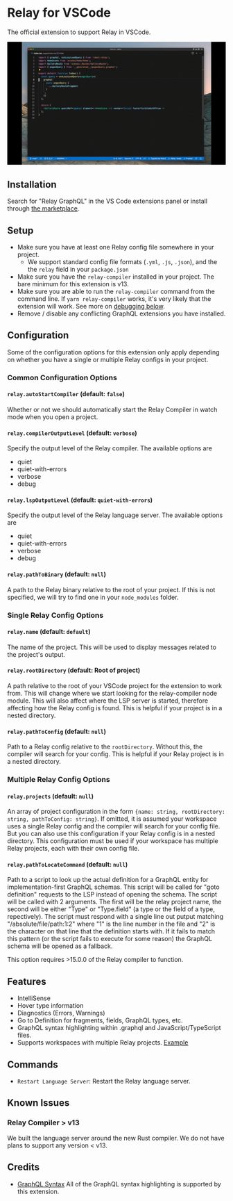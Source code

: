 # Relay for VSCode

The official extension to support Relay in VSCode.

<p align="center">
  <img src="https://github.com/facebook/relay/raw/main/vscode-extension/readme/demo.gif"/>
</p>

## Installation

Search for "Relay GraphQL" in the VS Code extensions panel or install through [the marketplace](https://marketplace.visualstudio.com/items?itemName=meta.relay).

## Setup

- Make sure you have at least one Relay config file somewhere in your project.
  - We support standard config file formats (`.yml`, `.js`, `.json`), and the the `relay` field in your `package.json`
- Make sure you have the `relay-compiler` installed in your project. The bare minimum for this extension is v13.
- Make sure you are able to run the `relay-compiler` command from the command line. If `yarn relay-compiler` works, it's very likely that the extension will work. See more on [debugging below](#debugging).
- Remove / disable any conflicting GraphQL extensions you have installed.

## Configuration

Some of the configuration options for this extension only apply depending on whether you have a single or multiple Relay configs in your project.

### Common Configuration Options

#### `relay.autoStartCompiler` (default: `false`)

Whether or not we should automatically start the Relay Compiler in watch mode when you open a project.

#### `relay.compilerOutputLevel` (default: `verbose`)

Specify the output level of the Relay compiler. The available options are

- quiet
- quiet-with-errors
- verbose
- debug

#### `relay.lspOutputLevel` (default: `quiet-with-errors`)

Specify the output level of the Relay language server. The available options are

- quiet
- quiet-with-errors
- verbose
- debug

#### `relay.pathToBinary` (default: `null`)

A path to the Relay binary relative to the root of your project. If this is not specified, we will try to find one in your `node_modules` folder.

### Single Relay Config Options

#### `relay.name` (default: `default`)

The name of the project. This will be used to display messages related to the project's output.

#### `relay.rootDirectory` (default: Root of project)

A path relative to the root of your VSCode project for the extension to work from. This will change where we start looking for the relay-compiler node module. This will also affect where the LSP server is started, therefore affecting how the Relay config is found. This is helpful if your project is in a nested directory.

#### `relay.pathToConfig` (default: `null`)

Path to a Relay config relative to the `rootDirectory`. Without this, the compiler will search for your config. This is helpful if your Relay project is in a nested directory.

### Multiple Relay Config Options

#### `relay.projects` (default: `null`)

An array of project configuration in the form `{name: string, rootDirectory: string, pathToConfig: string}`. If omitted, it is assumed your workspace uses a single Relay config and the compiler will search for your config file. But you can also use this configuration if your Relay config is in a nested directory. This configuration must be used if your workspace has multiple Relay projects, each with their own config file.

#### `relay.pathToLocateCommand` (default: `null`)

Path to a script to look up the actual definition for a GraphQL entity for implementation-first GraphQL schemas. This script will be called for "goto definition" requests to the LSP instead of opening the schema.
The script will be called with 2 arguments. The first will be the relay project name, the second will be either "Type" or "Type.field" (a type or the field of a type, repectively).
The script must respond with a single line out putput matching "/absolute/file/path:1:2" where "1" is the line number in the file and "2" is the character on that line that the definition starts with. If it fails
to match this pattern (or the script fails to execute for some reason) the GraphQL schema will be opened as a fallback.

This option requires >15.0.0 of the Relay compiler to function.

## Features

- IntelliSense
- Hover type information
- Diagnostics (Errors, Warnings)
- Go to Definition for fragments, fields, GraphQL types, etc.
- GraphQL syntax highlighting within .graphql and JavaScript/TypeScript files.
- Supports workspaces with multiple Relay projects. [Example](https://github.com/relayjs/relay-examples/blob/main/.vscode/settings.json)

## Commands

- `Restart Language Server`: Restart the Relay language server.

## Known Issues

### Relay Compiler > v13

We built the language server around the new Rust compiler. We do not have plans to support any version < v13.

## Credits

- [GraphQL Syntax](https://marketplace.visualstudio.com/items?itemName=GraphQL.vscode-graphql-syntax) All of the GraphQL syntax highlighting is supported by this extension.
